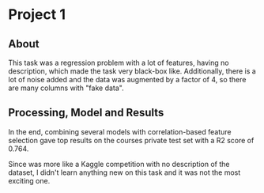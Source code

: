 # Project 1
## About
This task was a regression problem with a lot of features, having no description, which made the task very black-box like. Additionally, there is a lot of noise added and the data was augmented by a factor of 4, so there are many columns with "fake data".

## Processing, Model and Results
In the end, combining several models with correlation-based feature selection gave top results on the courses private test set with a R2 score of 0.764.

Since was more like a Kaggle competition with no description of the dataset, I didn't learn anything new on this task and it was not the most exciting one.